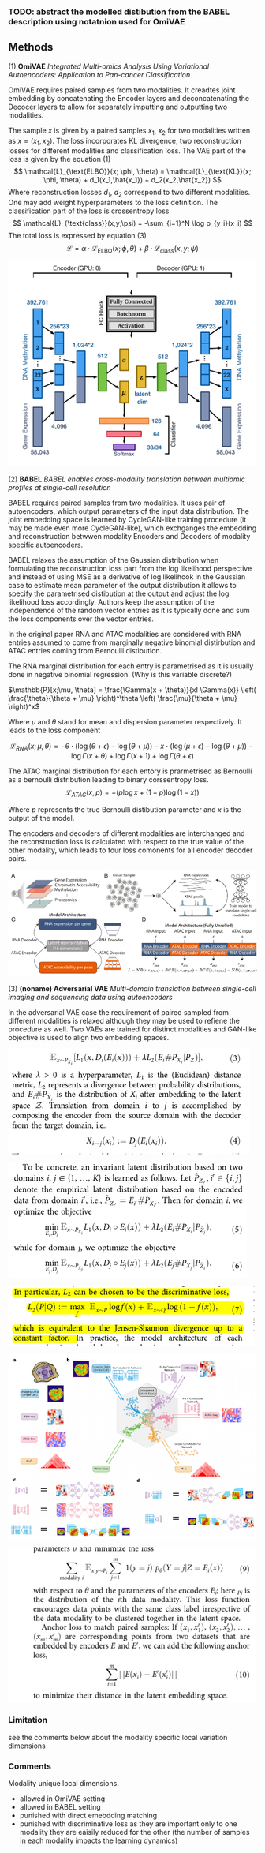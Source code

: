 ### TODO: abstract the modelled distibution from the BABEL description using notatnion used for OmiVAE
## **Methods**

(1) **OmiVAE** *Integrated Multi-omics Analysis Using Variational Autoencoders: Application to Pan-cancer Classification*

OmiVAE requires paired samples from two modalities. It creadtes joint embedding by concatenating the Encoder layers and deconcatenating the Decocer layers to allow for separately imputting and outputting two modalities.

The sample $x$ is given by a paired samples $x_1$, $x_2$ for two modalities written as $x = (x_1, x_2)$. The loss incorporates KL divergence, two reconstruction losses for different modalities and classification loss. The VAE part of the loss is given by the equation (1)
$$
\mathcal{L}_{\text{ELBO}}(x; \phi, \theta) = \mathcal{L}_{\text{KL}}(x; \phi, \theta) + d_1(x_1,\hat{x_1}) + d_2(x_2,\hat{x_2})
$$
Where reconstruction losses $d_1$, $d_2$ correspond to two different modalities. One may add weight hyperparameters to the loss definition. The classification part of the loss is crossentropy loss
$$
\mathcal{L}_{\text{class}}(x,y;\psi) = -\sum_{i=1}^N \log p_{y_i}(x_i)
$$
The total loss is expressed by equation (3)
$$
\mathcal{L}_{} = \alpha \cdot \mathcal{L}_{\text{ELBO}}(x; \phi, \theta) + \beta \cdot \mathcal{L}_{\text{class}}(x,y;\psi)
$$

![alt text](images/OmiVAE-schema.png)

(2) **BABEL** *BABEL enables cross-modality translation between multiomic profiles at single-cell resolution*

BABEL requires paired samples from two modalities. It uses pair of autoencoders, which output parameters of the input data distribution. The joint embedding space is learned by CycleGAN-like training procedure (it may be made even more CycleGAN-like), which exchganges the embedding and reconstruction betwwen modality Encoders and Decoders of modality specific autoencoders.

BABEL relaxes the assumption of the Gaussian distribution when formulating the reconstruction loss part from the log likelihood perspective and instead of using MSE as a derivative of log likelihook in the Gaussian case to estimate mean parameter of the output distribution it allows to specify the parametrised distibution at the output and adjust the log likelihood loss accordingly. Authors keep the assumption of the independence of the random vector entries as it is typically done and sum the loss components over the vector entries.

In the original paper RNA and ATAC modalities are considered with RNA entries assumed to come from marginally negative binomial distirbution and ATAC entries coming from  Bernoulli distibution.

The RNA marginal distribution for each entry is parametrised as it is usually done in negative binomial regression. (Why is this variable discrete?)

$\mathbb{P}[x;\mu, \theta] = \frac{\Gamma(x + \theta)}{x! \Gamma(x)} \left( \frac{\theta}{\theta + \mu} \right)^\theta \left( \frac{\mu}{\theta + \mu} \right)^x$

Where $\mu$ and $\theta$ stand for mean and dispersion parameter respectively. It leads to the loss component

$$\mathcal{L}_{RNA}(x; \mu, \theta) = -\theta \cdot (\log (\theta + \epsilon) - \log(\theta + \mu)) - x \cdot (\log (\mu + \epsilon) - \log (\theta + \mu)) - \log\Gamma(x + \theta) + \log\Gamma(x + 1) + \log\Gamma(\theta + \epsilon)$$
<!-- ![alt text](image-3.png) -->

The ATAC marginal distribution for each entory is prarmetrised as Bernoulli as a bernoulli distribution leading to binary corssentropy loss.
$$\mathcal{L}_{ATAC}(x, p) = -(p\log x + (1 - p)\log(1 - x))$$

Where $p$ represents the true Bernoulli distibution parameter and $x$ is the output of the model.
<!-- ![alt text](image-4.png) -->
<!-- ![alt text](image-2.png) -->

The encoders and decoders of different modalities are interchanged and the reconstruction loss is calculated with respect to the true value of the other modality, which leads to four loss comonents for all encoder decoder pairs.

![alt text](images/BABEL-schema.png)

(3) **(noname) Adversarial VAE** *Multi-domain translation between single-cell
imaging and sequencing data using autoencoders*

In the adversarial VAE case the requirement of paired sampled from different modalities is relaxed although they may be used to refiene the procedure as well. Two VAEs are trained for distinct modalities and GAN-like objective is used to align two embedding spaces.

![alt text](images/image-5.png)

![alt text](images/image-6.png)

![alt text](images/image-7.png)

![alt text](images/noname-adv-VAE-schema.png)

![alt text](images/image-8.png)

### Limitation
see the comments below about the modality specific local variation dimensions

### Comments
Modality unique local dimensions.
- allowed in OmiVAE setting
- allowed in BABEL setting
- punished with direct emebdding matching
- punished with discriminative loss as they are important only to one modality they are eaisily reduced for the other (the number of samples in each modality impacts the learning dynamics)